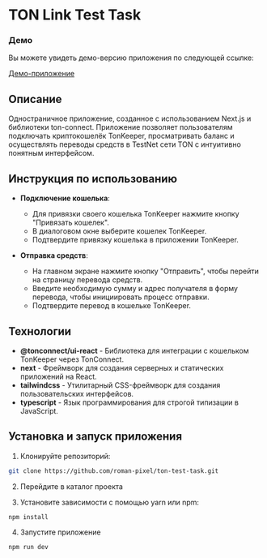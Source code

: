 # TON Link Test Task

### Демо

Вы можете увидеть демо-версию приложения по следующей ссылке:

[Демо-приложение](https://ton-test-task.vercel.app)

## Описание

Одностраничное приложение, созданное с использованием Next.js и библиотеки ton-connect. Приложение позволяет пользователям подключать криптокошелёк TonKeeper, просматривать баланс и осуществлять переводы средств в TestNet сети TON с интуитивно понятным интерфейсом.

## Инструкция по использованию

- **Подключение кошелька**:
  - Для привязки своего кошелька TonKeeper нажмите кнопку "Привязать кошелек".
  - В диалоговом окне выберите кошелек TonKeeper.
  - Подтвердите привязку кошелька в приложении TonKeeper.

- **Отправка средств**:
  - На главном экране нажмите кнопку "Отправить", чтобы перейти на страницу перевода средств.
  - Введите необходимую сумму и адрес получателя в форму перевода, чтобы инициировать процесс отправки.
  - Подтвердите перевод в кошельке TonKeeper.

## Технологии

- **@tonconnect/ui-react** - Библиотека для интеграции с кошельком TonKeeper через TonConnect.
- **next** - Фреймворк для создания серверных и статических приложений на React.
- **tailwindcss** - Утилитарный CSS-фреймворк для создания пользовательских интерфейсов.
- **typescript** - Язык программирования для строгой типизации в JavaScript.

## Установка и запуск приложения

1. Клонируйте репозиторий:
```bash
git clone https://github.com/roman-pixel/ton-test-task.git
```

2.	Перейдите в каталог проекта
   
3.	Установите зависимости с помощью yarn или npm:

 ```bash
 npm install
 ```
4. Запустите приложение 

```bash
npm run dev
```
